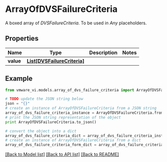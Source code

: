 # ArrayOfDVSFailureCriteria

A boxed array of *DVSFailureCriteria*. To be used in *Any* placeholders. 

## Properties
Name | Type | Description | Notes
------------ | ------------- | ------------- | -------------
**value** | [**List[DVSFailureCriteria]**](DVSFailureCriteria.md) |  | 

## Example

```python
from vmware_vi.models.array_of_dvs_failure_criteria import ArrayOfDVSFailureCriteria

# TODO update the JSON string below
json = "{}"
# create an instance of ArrayOfDVSFailureCriteria from a JSON string
array_of_dvs_failure_criteria_instance = ArrayOfDVSFailureCriteria.from_json(json)
# print the JSON string representation of the object
print ArrayOfDVSFailureCriteria.to_json()

# convert the object into a dict
array_of_dvs_failure_criteria_dict = array_of_dvs_failure_criteria_instance.to_dict()
# create an instance of ArrayOfDVSFailureCriteria from a dict
array_of_dvs_failure_criteria_form_dict = array_of_dvs_failure_criteria.from_dict(array_of_dvs_failure_criteria_dict)
```
[[Back to Model list]](../README.md#documentation-for-models) [[Back to API list]](../README.md#documentation-for-api-endpoints) [[Back to README]](../README.md)


